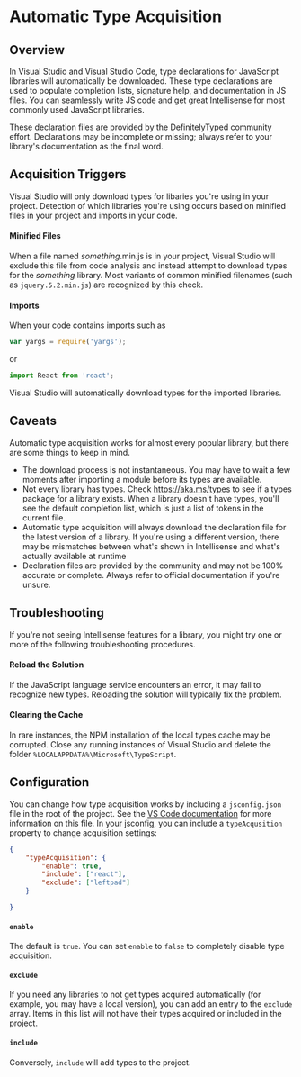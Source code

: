 # Automatic Type Acquisition

## Overview

In Visual Studio and Visual Studio Code, type declarations for JavaScript libraries will automatically be downloaded.
These type declarations are used to populate completion lists, signature help, and documentation in JS files.
You can seamlessly write JS code and get great Intellisense for most commonly used JavaScript libraries.

These declaration files are provided by the DefinitelyTyped community effort.
Declarations may be incomplete or missing; always refer to your library's documentation as the final word.

## Acquisition Triggers

Visual Studio will only download types for libaries you're using in your project.
Detection of which libraries you're using occurs based on minified files in your project and imports in your code.

#### Minified Files

When a file named *something*.min.js is in your project, Visual Studio will exclude this file from code analysis and instead attempt to download types for the *something* library.
Most variants of common minified filenames (such as `jquery.5.2.min.js`) are recognized by this check.

#### Imports

When your code contains imports such as
```ts
var yargs = require('yargs');
```
or
```ts
import React from 'react';
```
Visual Studio will automatically download types for the imported libraries.

## Caveats

Automatic type acquisition works for almost every popular library, but there are some things to keep in mind.

 * The download process is not instantaneous. You may have to wait a few moments after importing a module before its types are available.
 * Not every library has types. Check https://aka.ms/types to see if a types package for a library exists. When a library doesn't have types, you'll see the default completion list, which is just a list of tokens in the current file.
 * Automatic type acquisition will always download the declaration file for the latest version of a library. If you're using a different version, there may be mismatches between what's shown in Intellisense and what's actually available at runtime
 * Declaration files are provided by the community and may not be 100% accurate or complete. Always refer to official documentation if you're unsure.

## Troubleshooting

If you're not seeing Intellisense features for a library, you might try one or more of the following troubleshooting procedures.

#### Reload the Solution

If the JavaScript language service encounters an error, it may fail to recognize new types.
Reloading the solution will typically fix the problem.

#### Clearing the Cache

In rare instances, the NPM installation of the local types cache may be corrupted.
Close any running instances of Visual Studio and delete the folder `%LOCALAPPDATA%\Microsoft\TypeScript`.

## Configuration

You can change how type acquisition works by including a `jsconfig.json` file in the root of the project.
See the [VS Code documentation](https://code.visualstudio.com/docs/languages/jsconfig) for more information on this file.
In your jsconfig, you can include a `typeAcqusition` property to change acquisition settings:
```json
{
    "typeAcquisition": {
        "enable": true,
        "include": ["react"],
        "exclude": ["leftpad"]
    }

}
```

#### `enable`

The default is `true`.
You can set `enable` to `false` to completely disable type acquisition.

#### `exclude`

If you need any libraries to not get types acquired automatically (for example, you may have a local version), you can add an entry to the `exclude` array.
Items in this list will not have their types acquired or included in the project.

#### `include`

Conversely, `include` will add types to the project.

